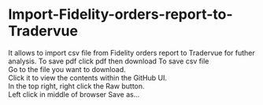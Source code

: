 # Import-Fidelity-orders-report-to-Tradervue
It allows to import csv file from Fidelity orders report to Tradervue for futher analysis.
To save pdf click pdf then download
To save csv file<br>
    Go to the file you want to download.<br>
    Click it to view the contents within the GitHub UI.<br>
    In the top right, right click the Raw button.<br>
    Left click in middle of browser Save as...<br>
